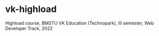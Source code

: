 # vk-highload
Highload course, BMSTU VK Education (Technopark), III semester, Web Developer Track, 2022
